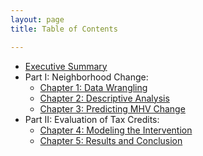 ```yaml
---
layout: page
title: Table of Contents

---
```


- [Executive Summary](labs/wk07/exec.md)
- Part I: Neighborhood Change:
  - [Chapter 1: Data Wrangling](labs/wk02/Lab-02.Rmd)
  - [Chapter 2: Descriptive Analysis](labs/wk03/Lab-03.html)
  - [Chapter 3: Predicting MHV Change](labs/wk04/Lab-04-Johaningsmeir.html)
- Part II: Evaluation of Tax Credits:
  - [Chapter 4: Modeling the Intervention](labs/wk05/Lab_05_McCullers.html)
  - [Chapter 5: Results and Conclusion](labs/wk07/results.md)
